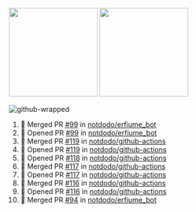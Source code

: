 <a href="https://github.com/notdodo"><img src="https://github-readme-stats.vercel.app/api?username=notdodo&count_private=true&theme=dark" height="180" /></a> <a href="https://github.com/notdodo"><img src="https://github-readme-stats.vercel.app/api/top-langs/?username=notdodo&langs_count=8&theme=dark&hide=tex,java,html,css&layout=compact" height="180" /></a>

![github-wrapped](https://github.com/notdodo/notdodo/assets/6991986/fb310ed4-7b6b-48dd-a447-4c85e6000edb)

<!--START_SECTION:activity-->
1. 🎉 Merged PR [#99](https://github.com/notdodo/erfiume_bot/pull/99) in [notdodo/erfiume_bot](https://github.com/notdodo/erfiume_bot)
2. 💪 Opened PR [#99](https://github.com/notdodo/erfiume_bot/pull/99) in [notdodo/erfiume_bot](https://github.com/notdodo/erfiume_bot)
3. 🎉 Merged PR [#119](https://github.com/notdodo/github-actions/pull/119) in [notdodo/github-actions](https://github.com/notdodo/github-actions)
4. 💪 Opened PR [#119](https://github.com/notdodo/github-actions/pull/119) in [notdodo/github-actions](https://github.com/notdodo/github-actions)
5. 💪 Opened PR [#118](https://github.com/notdodo/github-actions/pull/118) in [notdodo/github-actions](https://github.com/notdodo/github-actions)
6. 🎉 Merged PR [#117](https://github.com/notdodo/github-actions/pull/117) in [notdodo/github-actions](https://github.com/notdodo/github-actions)
7. 💪 Opened PR [#117](https://github.com/notdodo/github-actions/pull/117) in [notdodo/github-actions](https://github.com/notdodo/github-actions)
8. 🎉 Merged PR [#116](https://github.com/notdodo/github-actions/pull/116) in [notdodo/github-actions](https://github.com/notdodo/github-actions)
9. 💪 Opened PR [#116](https://github.com/notdodo/github-actions/pull/116) in [notdodo/github-actions](https://github.com/notdodo/github-actions)
10. 🎉 Merged PR [#94](https://github.com/notdodo/erfiume_bot/pull/94) in [notdodo/erfiume_bot](https://github.com/notdodo/erfiume_bot)
<!--END_SECTION:activity-->
